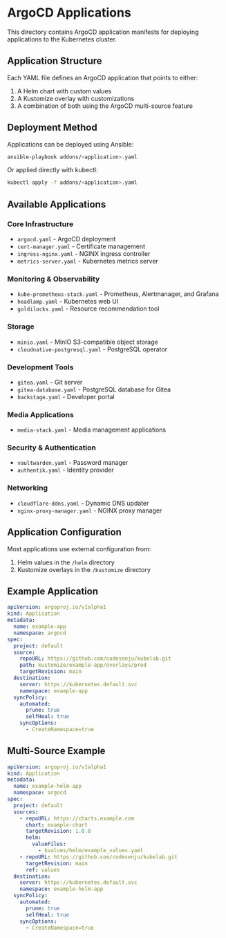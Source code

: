 # ArgoCD Applications

This directory contains ArgoCD application manifests for deploying applications to the Kubernetes cluster.

## Application Structure

Each YAML file defines an ArgoCD application that points to either:

1. A Helm chart with custom values
2. A Kustomize overlay with customizations
3. A combination of both using the ArgoCD multi-source feature

## Deployment Method

Applications can be deployed using Ansible:

```bash
ansible-playbook addons/<application>.yaml
```

Or applied directly with kubectl:

```bash
kubectl apply -f addons/<application>.yaml
```

## Available Applications

### Core Infrastructure

- `argocd.yaml` - ArgoCD deployment
- `cert-manager.yaml` - Certificate management
- `ingress-nginx.yaml` - NGINX ingress controller
- `metrics-server.yaml` - Kubernetes metrics server

### Monitoring & Observability

- `kube-prometheus-stack.yaml` - Prometheus, Alertmanager, and Grafana
- `headlamp.yaml` - Kubernetes web UI
- `goldilocks.yaml` - Resource recommendation tool

### Storage

- `minio.yaml` - MinIO S3-compatible object storage
- `cloudnative-postgresql.yaml` - PostgreSQL operator

### Development Tools

- `gitea.yaml` - Git server
- `gitea-database.yaml` - PostgreSQL database for Gitea
- `backstage.yaml` - Developer portal

### Media Applications

- `media-stack.yaml` - Media management applications

### Security & Authentication

- `vaultwarden.yaml` - Password manager
- `authentik.yaml` - Identity provider

### Networking

- `cloudflare-ddns.yaml` - Dynamic DNS updater
- `nginx-proxy-manager.yaml` - NGINX proxy manager

## Application Configuration

Most applications use external configuration from:

1. Helm values in the `/helm` directory
2. Kustomize overlays in the `/kustomize` directory

## Example Application

```yaml
apiVersion: argoproj.io/v1alpha1
kind: Application
metadata:
  name: example-app
  namespace: argocd
spec:
  project: default
  source:
    repoURL: https://github.com/codesenju/kubelab.git
    path: kustomize/example-app/overlays/prod
    targetRevision: main
  destination:
    server: https://kubernetes.default.svc
    namespace: example-app
  syncPolicy:
    automated:
      prune: true
      selfHeal: true
    syncOptions:
      - CreateNamespace=true
```

## Multi-Source Example

```yaml
apiVersion: argoproj.io/v1alpha1
kind: Application
metadata:
  name: example-helm-app
  namespace: argocd
spec:
  project: default
  sources:
    - repoURL: https://charts.example.com
      chart: example-chart
      targetRevision: 1.0.0
      helm:
        valueFiles:
          - $values/helm/example_values.yaml
    - repoURL: https://github.com/codesenju/kubelab.git
      targetRevision: main
      ref: values
  destination:
    server: https://kubernetes.default.svc
    namespace: example-helm-app
  syncPolicy:
    automated:
      prune: true
      selfHeal: true
    syncOptions:
      - CreateNamespace=true
```
